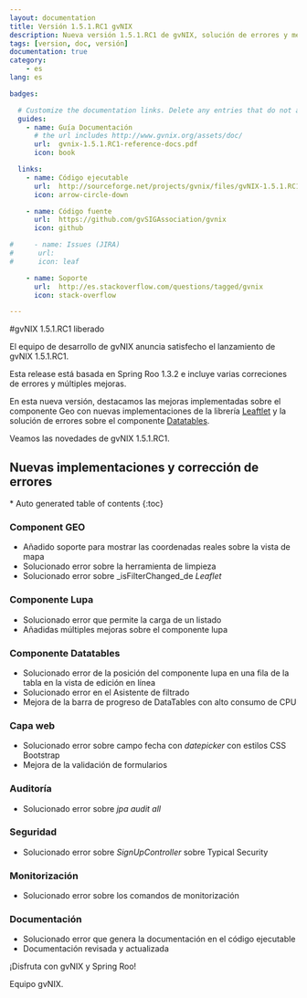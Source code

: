 ```yaml
---
layout: documentation
title: Versión 1.5.1.RC1 gvNIX
description: Nueva versión 1.5.1.RC1 de gvNIX, solución de errores y mejoras
tags: [version, doc, versión]
documentation: true
category:
    - es
lang: es

badges:

  # Customize the documentation links. Delete any entries that do not apply.
  guides:
    - name: Guía Documentación
      # the url includes http://www.gvnix.org/assets/doc/
      url:  gvnix-1.5.1.RC1-reference-docs.pdf
      icon: book

  links:
    - name: Código ejecutable
      url:  http://sourceforge.net/projects/gvnix/files/gvNIX-1.5.1.RC1.zip/download
      icon: arrow-circle-down

    - name: Código fuente
      url:  https://github.com/gvSIGAssociation/gvnix
      icon: github

#     - name: Issues (JIRA)
#      url:
#      icon: leaf

    - name: Soporte
      url:  http://es.stackoverflow.com/questions/tagged/gvnix
      icon: stack-overflow

---
```


#gvNIX 1.5.1.RC1 liberado

El equipo de desarrollo de gvNIX anuncia satisfecho el lanzamiento de gvNIX 1.5.1.RC1.

Esta release está basada en Spring Roo 1.3.2 e incluye varias correciones de errores
y múltiples mejoras.

En esta nueva versión, destacamos las mejoras implementadas sobre el componente Geo con
nuevas implementaciones de la librería [Leaftlet](http://leafletjs.com/) y la solución de errores
sobre el componente [Datatables](https://www.datatables.net/).

Veamos las novedades de gvNIX 1.5.1.RC1.


## Nuevas implementaciones y corrección de errores

<section id="table-of-contents" class="toc">
<div id="drawer" markdown="1">
*  Auto generated table of contents
{:toc}
</div>
</section><!-- /#table-of-contents -->


### Component GEO

* Añadido soporte para mostrar las coordenadas reales sobre la vista de mapa
* Solucionado error sobre la herramienta de limpieza
* Solucionado error sobre _isFilterChanged_de _Leaflet_

### Componente Lupa

* Solucionado error que permite la carga de un listado
* Añadidas múltiples mejoras sobre el componente lupa

### Componente Datatables

* Solucionado error de la posición del componente lupa en una fila de la tabla en la vista de edición en línea
* Solucionado error en el Asistente de filtrado
* Mejora de la barra de progreso de DataTables con alto consumo de CPU

### Capa web

* Solucionado error sobre campo fecha con _datepicker_ con estilos CSS Bootstrap
* Mejora de la validación de formularios

### Auditoría

* Solucionado error sobre _jpa audit all_

### Seguridad

* Solucionado error sobre _SignUpController_ sobre Typical Security

### Monitorización

* Solucionado error sobre los comandos de monitorización

### Documentación

* Solucionado error que genera la documentación en el código ejecutable
* Documentación revisada y actualizada

¡Disfruta con gvNIX y Spring Roo!

Equipo gvNIX.

